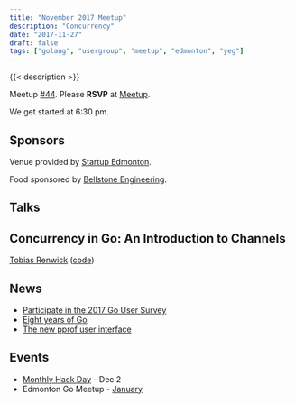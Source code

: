 ```yaml
---
title: "November 2017 Meetup"
description: "Concurrency"
date: "2017-11-27"
draft: false
tags: ["golang", "usergroup", "meetup", "edmonton", "yeg"]
---
```

{{< description >}}

Meetup [#44](https://github.com/edmontongo/presentations/issues/71). Please **RSVP** at [Meetup](https://www.meetup.com/startupedmonton/events/244119726/).

We get started at 6:30 pm.

## Sponsors

Venue provided by [Startup Edmonton](https://www.startupedmonton.com/).

Food sponsored by [Bellstone Engineering](https://bellstone.ca/).

## Talks

## Concurrency in Go: An Introduction to Channels

[Tobias Renwick](https://github.com/qubies) ([code](https://github.com/edmontongo/presentations/tree/main/2017-11))

## News

- [Participate in the 2017 Go User Survey](https://blog.golang.org/survey2017)
- [Eight years of Go](https://blog.golang.org/8years)
- [The new pprof user interface](https://rakyll.org/pprof-ui/)

## Events

- [Monthly Hack Day](https://www.meetup.com/startupedmonton/events/244899091/) - Dec 2
- Edmonton Go Meetup - [January](/meetup/2018-01/)
